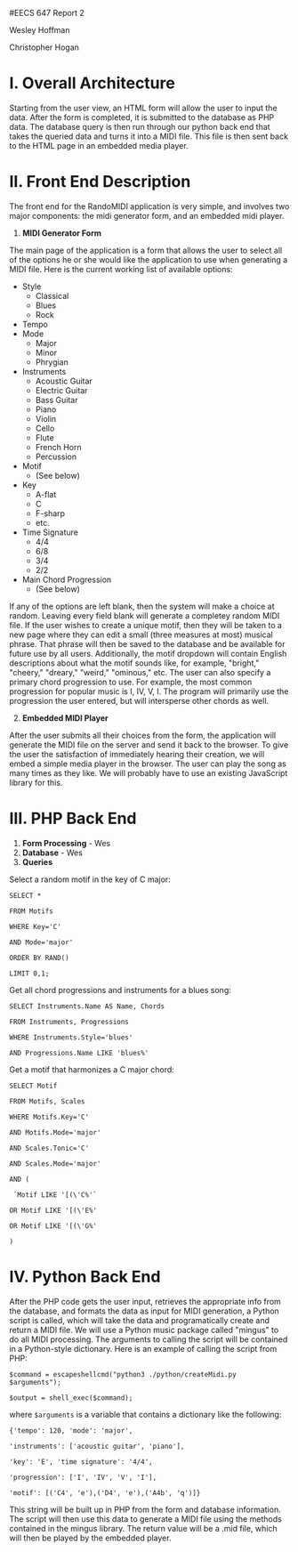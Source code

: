#EECS 647 Report 2

Wesley Hoffman

Christopher Hogan

# I. Overall Architecture

Starting from the user view, an HTML form will allow the user to input the data. After the form is completed, it is submitted to the database as PHP data. The database query is then run through our python back end that takes the queried data and turns it into a MIDI file. This file is then sent back to the HTML page in an embedded media player.

# II. Front End Description

The front end for the RandoMIDI application is very simple, and involves two major components:  the midi generator form, and an embedded midi player.

 1. **MIDI Generator Form**

  The main page of the application is a form that allows the user to select all of the options he or she would like the application to use when generating a MIDI file.  Here is the current working list of available options:
  * Style
     * Classical
     * Blues
     * Rock
  * Tempo
  * Mode
     * Major
     * Minor
     * Phrygian
  * Instruments
     * Acoustic Guitar
     * Electric Guitar
     * Bass Guitar
     * Piano
     * Violin
     * Cello
     * Flute
     * French Horn
     * Percussion
  * Motif
     * (See below)
  * Key
     * A-flat
     * C
     * F-sharp
     * etc.
  * Time Signature
     * 4/4
     * 6/8
     * 3/4
     * 2/2
  * Main Chord Progression
     * (See below)
  
  If any of the options are left blank, then the system will make a choice at random.  Leaving every field blank will generate a completey random MIDI file.  If the user wishes to create a unique motif, then they will be taken to a new page where they can edit a small (three measures at most) musical phrase.  That phrase will then be saved to the database and be available for future use by all users.  Additionally, the motif dropdown will contain English descriptions about what the motif sounds like, for example, "bright," "cheery," "dreary," "weird," "ominous," etc.  The user can also specify a primary chord progression to use.  For example, the most common progression for popular music is I, IV, V, I.  The program will primarily use the progression the user entered, but will intersperse other chords as well.  


 2. **Embedded MIDI Player**

  After the user submits all their choices from the form, the application will generate the MIDI file on the server and send it back to the browser.  To give the user the satisfaction of immediately hearing their creation, we will embed a simple media player in the browser.  The user can play the song as many times as they like.  We will probably have to use an existing JavaScript library for this. 
 

# III. PHP Back End
  1. **Form Processing** - Wes
  2. **Database** - Wes
  3.  **Queries**
  
 Select a random motif in the key of C major:

 `SELECT *`

 `FROM Motifs`

 `WHERE Key='C'`
 
 `AND Mode='major'`
 
 `ORDER BY RAND()`

 `LIMIT 0,1;`
 
 Get all chord progressions and instruments for a blues song:
 
 `SELECT Instruments.Name AS Name, Chords`
 
 `FROM Instruments, Progressions`
 
 `WHERE Instruments.Style='blues'`
 
 `AND Progressions.Name LIKE 'blues%'`
 
 Get a motif that harmonizes a C major chord:
 
 `SELECT Motif`
 
 `FROM Motifs, Scales`
 
 `WHERE Motifs.Key='C'`
 
 `AND Motifs.Mode='major'`
 
 `AND Scales.Tonic='C'`
 
 `AND Scales.Mode='major'`
 
 `AND (`
 
     `Motif LIKE '[(\'C%'`
     
   `OR Motif LIKE '[(\'E%'`
   
   `OR Motif LIKE '[(\'G%'`
   
 `)`
    

# IV. Python Back End
After the PHP code gets the user input, retrieves the appropriate info from the database, and formats the data as input for MIDI generation, a Python script is called, which will take the data and programatically create and return a MIDI file.  We will use a Python music package called "mingus" to do all MIDI processing.  The arguments to calling the script will be contained in a Python-style dictionary.  Here is an example of calling the script from PHP:
  
  `$command = escapeshellcmd("python3 ./python/createMidi.py $arguments");`

  `$output = shell_exec($command);`
  
where `$arguments` is a variable that contains a dictionary like the following:

  `{'tempo': 120, 'mode': 'major',`
  
  `'instruments': ['acoustic guitar', 'piano'],`
  
  `'key': 'E', 'time signature': '4/4',`
  
  `'progression': ['I', 'IV', 'V', 'I'],`
  
  `'motif': [('C4', 'e'),('D4', 'e'),('A4b', 'q')]}`

This string will be built up in PHP from the form and database information.  The script will then use this data to generate a MIDI file using the methods contained in the mingus library.  The return value will be a .mid file, which will then be played by the embedded player.   
